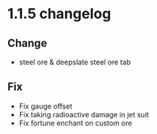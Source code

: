 # 1.1.5 changelog

## Change
- steel ore & deepslate steel ore tab

## Fix
- Fix gauge offset
- Fix taking radioactive damage in jet suit
- Fix fortune enchant on custom ore